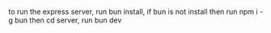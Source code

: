 to run the express server, run bun install, if bun is not install then run npm i -g bun then cd server, run bun dev
```